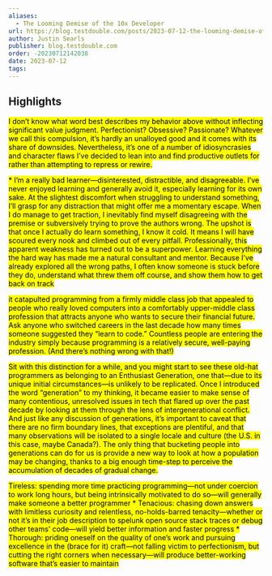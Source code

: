 ```yaml
---
aliases:
  - The Looming Demise of the 10x Developer
url: https://blog.testdouble.com/posts/2023-07-12-the-looming-demise-of-the-10x-developer/
author: Justin Searls
publisher: blog.testdouble.com
order: -20230712142038
date: 2023-07-12
tags:
---
```


## Highlights
<mark>I don’t know what word best describes my behavior above without inflecting significant value judgment. Perfectionist? Obsessive? Passionate? Whatever we call this compulsion, it’s hardly an unalloyed good and it comes with its share of downsides. Nevertheless, it’s one of a number of idiosyncrasies and character flaws I’ve decided to lean into and find productive outlets for rather than attempting to repress or rewire.</mark>

<mark>* I’m a really bad learner—disinterested, distractible, and disagreeable. I’ve never enjoyed learning and generally avoid it, especially learning for its own sake. At the slightest discomfort when struggling to understand something, I’ll grasp for any distraction that might offer me a momentary escape. When I do manage to get traction, I inevitably find myself disagreeing with the premise or subversively trying to prove the authors wrong. The upshot is that once I actually do learn something, I know it cold. It means I will have scoured every nook and climbed out of every pitfall. Professionally, this apparent weakness has turned out to be a superpower. Learning everything the hard way has made me a natural consultant and mentor. Because I’ve already explored all the wrong paths, I often know someone is stuck before they do, understand what threw them off course, and show them how to get back on track</mark>

<mark>it catapulted programming from a firmly middle class job that appealed to people who really loved computers into a comfortably upper-middle class profession that attracts anyone who wants to secure their financial future. Ask anyone who switched careers in the last decade how many times someone suggested they “learn to code.” Countless people are entering the industry simply because programming is a relatively secure, well-paying profession. (And there’s nothing wrong with that!)</mark>

<mark>Sit with this distinction for a while, and you might start to see these old-hat programmers as belonging to an Enthusiast Generation, one that—due to its unique initial circumstances—is unlikely to be replicated. Once I introduced the word “generation” to my thinking, it became easier to make sense of many contentious, unresolved issues in tech that flared up over the past decade by looking at them through the lens of intergenerational conflict. And just like any discussion of generations, it’s important to caveat that there are no firm boundary lines, that exceptions are plentiful, and that many observations will be isolated to a single locale and culture (the U.S. in this case, maybe Canada?). The only thing that bucketing people into generations can do for us is provide a new way to look at how a population may be changing, thanks to a big enough time-step to perceive the accumulation of decades of gradual change.</mark>

<mark>Tireless: spending more time practicing programming—not under coercion to work long hours, but being intrinsically motivated to do so—will generally make someone a better programmer * Tenacious: chasing down answers with limitless curiosity and relentless, no-holds-barred tenacity—whether or not it’s in their job description to spelunk open source stack traces or debug other teams’ code—will yield better information and faster progress * Thorough: priding oneself on the quality of one’s work and pursuing excellence in the (brace for it) craft—not falling victim to perfectionism, but cutting the right corners when necessary—will produce better-working software that’s easier to maintain</mark>

